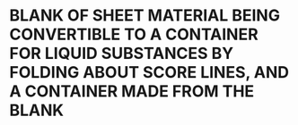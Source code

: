 # BLANK OF SHEET MATERIAL BEING CONVERTIBLE TO A CONTAINER FOR LIQUID SUBSTANCES BY FOLDING ABOUT SCORE LINES, AND A CONTAINER MADE FROM THE BLANK